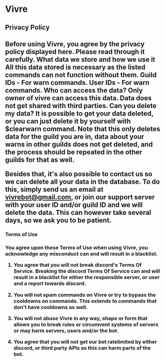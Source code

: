 # Vivre
<h2/>Privacy Policy<h2/>
Before using Vivre, you agree by the privacy policy displayed here. Please read through it carefully.
What data we store and how we use it
All this data stored is necessary as the listed commands can not function without them.
Guild IDs - For warn commands.
User IDs - For warn commands.
Who can access the data?
Only owner of vivre can access this data. Data does not get shared with third parties.
Can you delete my data?
It is possible to get your data deleted, or you can just delete it by yourself with $clearwarn command.
Note that this only deletes data for the guild you are in, data about your warns in other guilds does not get deleted, and the process should be repeated in the other guilds for that as well.

Besides that, it's also possible to contact us so we can delete all your data in the database. To do this, simply send us an email at vivrebot@gmail.com, or join our support server with your user ID and/or guild ID and we will delete the data. This can however take several days, so we ask you to be patient.
<h3/>Terms of Use<h3/>

You agree upon these Terms of Use when using Vivre, you acknowledge any misconduct can and will result in a blacklist.

1) You agree that you will not break discord's Terms Of Service. Breaking the discord Terms Of Service can and will result in a blacklist for either the responsible server, or user and a report towards discord.

2) You will not spam commands on Vivre or try to bypass the cooldowns on commands. This extends to commands that don't have cooldowns as well.

3) You will not abuse Vivre in any way, shape or form that allows you to break rules or circumvent systems of servers or may harm servers, users and/or the bot.

4) You agree that you will not get our bot ratelimited by either discord, or third party APIs as this can harm parts of the bot.
